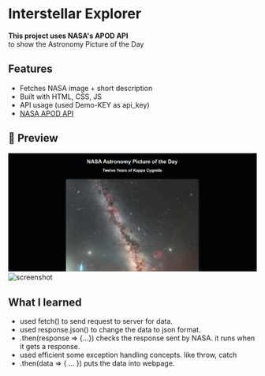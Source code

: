 #  Interstellar Explorer

**This project uses NASA's APOD API**  
to show the Astronomy Picture of the Day 

## Features
-  Fetches NASA image + short description
-  Built with HTML, CSS, JS
-  API usage (used Demo-KEY as api_key)
-  [NASA APOD API](https://api.nasa.gov/planetary/apod)

## 📸 Preview
![screenshot](./screenshot1.png)
![screenshot](./scrrenshot2.png)


## What I learned 
- used fetch() to send request to server for data.
- used response.json() to change the data to json format.
- .then(response => {...}) checks the response sent by NASA. it runs when it gets a response.
- used efficient some exception handling concepts. like throw, catch
-  .then(data => { ... }) puts the data into webpage.
